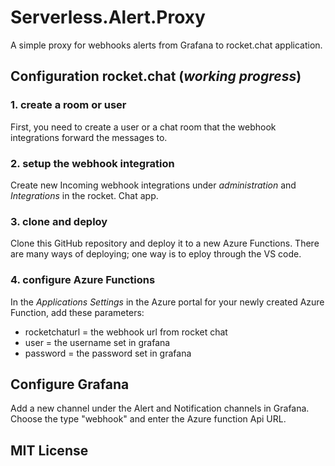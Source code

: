 # Serverless.Alert.Proxy
A simple proxy for webhooks alerts from Grafana to rocket.chat application.

## Configuration rocket.chat (_working progress_)
### 1. create a room or user 
First, you need to create a user or a chat room that the webhook integrations forward the messages to. 

### 2. setup the webhook integration
Create new Incoming webhook integrations under _administration_ and _Integrations_ in the rocket. Chat app. 

### 3. clone and deploy
Clone this GitHub repository and deploy it to a new Azure Functions. There are many ways of deploying; one way is to eploy through the VS code. 

### 4. configure Azure Functions
In the _Applications Settings_ in the Azure portal for your newly created Azure Function, add these parameters: 
* rocketchaturl = the webhook url from rocket chat
* user = the username set in grafana
* password = the password set in grafana

## Configure Grafana
Add a new channel under the Alert and Notification channels in Grafana. Choose the type "webhook" and enter the Azure function Api URL. 

## MIT License
